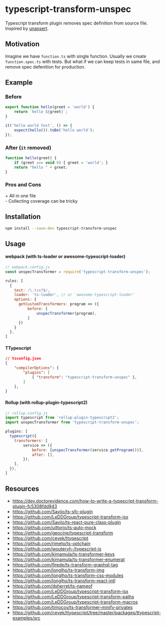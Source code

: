 # typescript-transform-unspec
Typescript transform plugin removes spec definition from source file.  
Inspired by [unassert](https://github.com/unassert-js/unassert).

## Motivation
Imagine we have `function.ts` with single function. Usually we create `function.spec.ts` with tests.
But what if we can keep tests in same file, and remove spec defenition for production.

## Example

### Before
```ts
export function hello(greet = 'world') {
    return `hello ${greet}`;
}

it('hello world test', () => {
    expect(hello()).toBe('hello world');
});
```

### After (`it` removed)
```js
function hello(greet) {
    if (greet === void 0) { greet = 'world'; }
    return "hello " + greet;
}
````

### Pros and Cons
\+ All in one file  
\- Collecting coverage can be tricky  

## Installation
```sh
npm install --save-dev typescript-transform-unspec
```

## Usage

#### webpack (with ts-loader or awesome-typescript-loader)
```js
// webpack.config.js
const unspecTransformer = require('typescript-transform-unspec');

rules: [
  {
    test: /\.tsx?$/,
    loader: 'ts-loader', // or 'awesome-typescript-loader'
    options: {
      getCustomTransformers: program => ({
          before: [
              unspecTransformer(program),
          ]
      })
    }
  },
]
```

#### TTypescript
```json
// tsconfig.json
{
    "compilerOptions": {
        "plugins": [
            { "transform": "typescript-transform-unspec" },
        ]
    },
}
```

#### Rollup (with rollup-plugin-typescript2)
```js
// rollup.config.js
import typescript from 'rollup-plugin-typescript2';
import unspecTransformer from 'typescript-transform-unspec';

plugins: [
  typescript({ 
    transformers: [
        service => ({ 
            before: [unspecTransformer(service.getProgram())],
            after: [],
        }),
    ],
  }),
]
```

## Resources
- https://dev.doctorevidence.com/how-to-write-a-typescript-transform-plugin-fc5308fdd943
- https://github.com/Saviio/ts-sfc-plugin
- https://github.com/LeDDGroup/typescript-transform-jsx
- https://github.com/Saviio/ts-react-pure-class-plugin
- https://github.com/uittorio/ts-auto-mock
- https://github.com/geocine/typescript-transform
- https://github.com/cevek/ttypescript
- https://github.com/rimeto/ts-optchain
- https://github.com/woutervh-/typescript-is
- https://github.com/kimamula/ts-transformer-keys
- https://github.com/kimamula/ts-transformer-enumerat
- https://github.com/firede/ts-transform-graphql-tag
- https://github.com/longlho/ts-transform-img
- https://github.com/longlho/ts-transform-css-modules
- https://github.com/longlho/ts-transform-react-intl
- https://github.com/dsherret/ts-nameof
- https://github.com/LeDDGroup/typescript-transform-jsx
- https://github.com/LeDDGroup/typescript-transform-paths
- https://github.com/LeDDGroup/typescript-transform-macros
- https://github.com/timocov/ts-transformer-minify-privates
- https://github.com/cevek/ttypescript/tree/master/packages/ttypescript-examples/src
